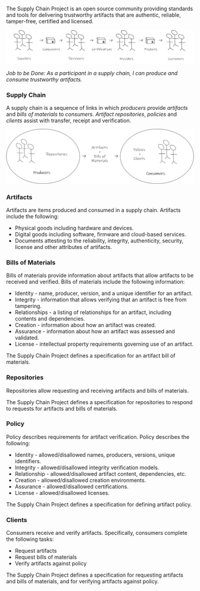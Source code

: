 The Supply Chain Project is an open source community providing standards and tools for delivering trustworthy artifacts that are authentic, reliable, tamper-free, certified and licensed.

![Supply Chain Project Overview](SupplyChainProjectOverview.png)

_Job to be Done: As a participant in a supply chain, I can produce and consume trustworthy artifacts._

### Supply Chain

A supply chain is a sequence of links in which _producers_ provide _artifacts_ and _bills of materials_ to _consumers_. _Artifact repositories_, _policies_ and _clients_ assist with transfer, receipt and verification.

![Supply Chain Project Concepts](SupplyChainProjectConcepts.png)

### Artifacts
Artifacts are items produced and consumed in a supply chain. Artifacts include the following:

* Physical goods including hardware and devices.
* Digital goods including software, firmware and cloud-based services.
* Documents attesting to the reliability, integrity, authenticity, security, license and other attributes of artifacts.

### Bills of Materials
Bills of materials provide information about artifacts that allow artifacts to be received and verified. Bills of materials include the following information:

* Identity - name, producer, version, and a unique identifier for an artifact.
* Integrity - information that allows verifying that an artifact is free from tampering.
* Relationships - a listing of relationships for an artifact, including contents and dependencies.
* Creation - information about how an artifact was created.
* Assurance - information about how an artifact was assessed and validated.
* License - intellectual property requirements governing use of an artifact.

The Supply Chain Project defines a specification for an artifact bill of materials.

### Repositories
Repositories allow requesting and receiving artifacts and bills of materials.

The Supply Chain Project defines a specification for repositories to respond to requests for artifacts and bills of materials.

### Policy

Policy describes requirements for artifact verification. Policy describes the following:

* Identity - allowed/disallowed names, producers, versions, unique identifiers.
* Integrity - allowed/disallowed integrity verification models.
* Relationship - allowed/disallowed artifact content, dependencies, etc.
* Creation - allowed/disallowed creation environments.
* Assurance - allowed/disallowed certifications.
* License - allowed/disallowed licenses.

The Supply Chain Project defines a specification for defining artifact policy.

### Clients

Consumers receive and verify artifacts. Specifically, consumers complete the following tasks:

* Request artifacts
* Request bills of materials
* Verify artifacts against policy

The Supply Chain Project defines a specification for requesting artifacts and bills of materials, and for verifying artifacts against policy.
